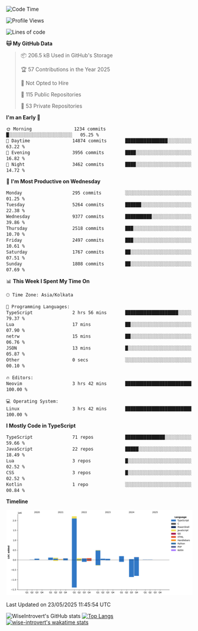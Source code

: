 <!--START_SECTION:waka-->
![Code Time](http://img.shields.io/badge/Code%20Time-2%2C338%20hrs%201%20min-blue)

![Profile Views](http://img.shields.io/badge/Profile%20Views-0-blue)

![Lines of code](https://img.shields.io/badge/From%20Hello%20World%20I%27ve%20Written-3.8%20million%20lines%20of%20code-blue)

**🐱 My GitHub Data** 

> 📦 206.5 kB Used in GitHub's Storage 
 > 
> 🏆 57 Contributions in the Year 2025
 > 
> 🚫 Not Opted to Hire
 > 
> 📜 115 Public Repositories 
 > 
> 🔑 53 Private Repositories 
 > 
**I'm an Early 🐤** 

```text
🌞 Morning                1234 commits        █░░░░░░░░░░░░░░░░░░░░░░░░   05.25 % 
🌆 Daytime                14874 commits       ████████████████░░░░░░░░░   63.22 % 
🌃 Evening                3956 commits        ████░░░░░░░░░░░░░░░░░░░░░   16.82 % 
🌙 Night                  3462 commits        ████░░░░░░░░░░░░░░░░░░░░░   14.72 % 
```
📅 **I'm Most Productive on Wednesday** 

```text
Monday                   295 commits         ░░░░░░░░░░░░░░░░░░░░░░░░░   01.25 % 
Tuesday                  5264 commits        ██████░░░░░░░░░░░░░░░░░░░   22.38 % 
Wednesday                9377 commits        ██████████░░░░░░░░░░░░░░░   39.86 % 
Thursday                 2518 commits        ███░░░░░░░░░░░░░░░░░░░░░░   10.70 % 
Friday                   2497 commits        ███░░░░░░░░░░░░░░░░░░░░░░   10.61 % 
Saturday                 1767 commits        ██░░░░░░░░░░░░░░░░░░░░░░░   07.51 % 
Sunday                   1808 commits        ██░░░░░░░░░░░░░░░░░░░░░░░   07.69 % 
```


📊 **This Week I Spent My Time On** 

```text
🕑︎ Time Zone: Asia/Kolkata

💬 Programming Languages: 
TypeScript               2 hrs 56 mins       ████████████████████░░░░░   79.37 % 
Lua                      17 mins             ██░░░░░░░░░░░░░░░░░░░░░░░   07.90 % 
netrw                    15 mins             ██░░░░░░░░░░░░░░░░░░░░░░░   06.76 % 
JSON                     13 mins             █░░░░░░░░░░░░░░░░░░░░░░░░   05.87 % 
Other                    0 secs              ░░░░░░░░░░░░░░░░░░░░░░░░░   00.10 % 

🔥 Editors: 
Neovim                   3 hrs 42 mins       █████████████████████████   100.00 % 

💻 Operating System: 
Linux                    3 hrs 42 mins       █████████████████████████   100.00 % 
```

**I Mostly Code in TypeScript** 

```text
TypeScript               71 repos            ███████████████░░░░░░░░░░   59.66 % 
JavaScript               22 repos            █████░░░░░░░░░░░░░░░░░░░░   18.49 % 
Lua                      3 repos             █░░░░░░░░░░░░░░░░░░░░░░░░   02.52 % 
CSS                      3 repos             █░░░░░░░░░░░░░░░░░░░░░░░░   02.52 % 
Kotlin                   1 repo              ░░░░░░░░░░░░░░░░░░░░░░░░░   00.84 % 
```



**Timeline**

![Lines of Code chart](https://raw.githubusercontent.com/wise-introvert/wise-introvert/master/assets/bar_graph.png)


 Last Updated on 23/05/2025 11:45:54 UTC
<!--END_SECTION:waka-->

![WiseIntrovert's GitHub stats](https://github-readme-stats.vercel.app/api?username=wise-introvert&count_private=true&show_icons=true)
[![Top Langs](https://github-readme-stats.vercel.app/api/top-langs/?username=wise-introvert&langs_count=10)](https://github.com/anuraghazra/github-readme-stats)
[![wise-introvert's wakatime stats](https://github-readme-stats.vercel.app/api/wakatime?username=wiseintrovert)](https://github.com/anuraghazra/github-readme-stats)
